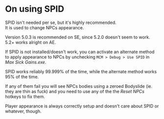 # On using SPID

SPID isn't needed per se, but it's highly recommended. \
It is used to change NPCs appearance.

Version 5.0.3 is recommended on SE, since 5.2.0 doesn't seem to work.\
5.2+ works alright on AE.

If SPID is not installed/doesn't work, you can activate an alternate method to apply appearance to NPCs by unchecking `MCM > Debug > Use SPID` in _Max Sick Gains.exe_.

SPID works reliably 99.999% of the time, while the alternate method works 95% of the time.

If any of them fail you will see NPCs bodies using a zeroed Bodyslide (ie. they are thin as fuck) and you need to use any of the the _Reset NPCs_ hotkeys to fix them.

Player appearance is always correctly setup and doesn't care about SPID or whatever, though.